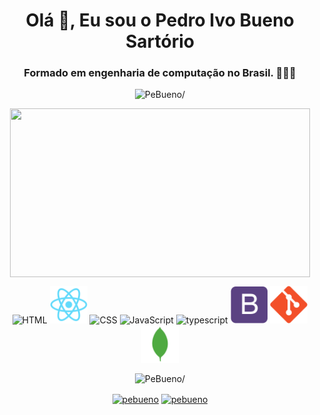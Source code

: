 <h1 align="center">Olá 👋, Eu sou o Pedro Ivo Bueno Sartório</h1>
<h3 align="center">Formado em engenharia de computação no Brasil.  🧑🏻‍💻</h3>
<p align="center"> <img src=https://komarev.com/ghpvc/?username=pebueno alt=PeBueno/> </p>

<p align="center"><img align="center" src="https://media.giphy.com/media/3ohuAxV0DfcLTxVh6w/giphy.gif" width="480" height="270"/></p>

<p align="center">
  <img src=https://github.com/abranhe/programming-languages-logos/blob/master/src/html/html.svg alt=HTML width="60" height="60"/>
  <img src=https://github.com/devicons/devicon/blob/master/icons/react/react-original.svg alt=ReactJS width="60" height="60"/>
  <img src=https://github.com/abranhe/programming-languages-logos/blob/master/src/css/css.svg alt=CSS width="60" height="60"/> 
  <img src=https://github.com/abranhe/programming-languages-logos/blob/master/src/javascript/javascript.svg alt=JavaScript width="60" height="60"/>
  <img src=https://github.com/abranhe/programming-languages-logos/blob/master/src/typescript/typescript.svg alt=typescript width="60" height="60"/> 
  <img src=https://github.com/devicons/devicon/blob/master/icons/bootstrap/bootstrap-plain.svg alt=Bootstrap width="60" height="60"/> 
  <img src=https://github.com/devicons/devicon/blob/master/icons/git/git-plain.svg alt=Git width="60" height="60"/> 
  <img src=https://github.com/devicons/devicon/blob/master/icons/mongodb/mongodb-plain.svg alt=MongoDB width="60" height="60"/> 
  
</p><p align="center"> 
  <img src=https://github-readme-stats.vercel.app/api?username=pebueno&show_icons=true alt=PeBueno/> </p>

<p align="center">
<a href=https://www.linkedin.com/in/pedroivobu/ target="blank"><img align="center" src=https://cdn.jsdelivr.net/npm/simple-icons@3.0.1/icons/linkedin.svg alt="pebueno" height="20" width="20" /></a>
<a href=https://stackoverflow.com/users/10693813/pebueno/ target="blank"><img align="center" src=https://cdn.jsdelivr.net/npm/simple-icons@3.0.1/icons/stackoverflow.svg alt="pebueno" height="20" width="20" /></a>  
  

</p>
